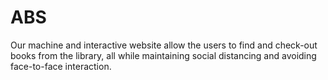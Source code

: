 # ABS
Our machine and interactive website allow the users to find and check-out books from the library, all while maintaining social distancing and avoiding face-to-face interaction.
